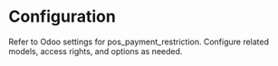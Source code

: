 # Configuration

Refer to Odoo settings for pos_payment_restriction. Configure related models, access rights, and options as needed.

